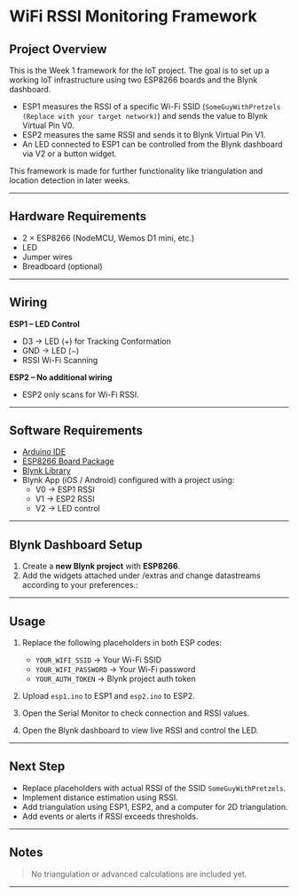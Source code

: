 # WiFi RSSI Monitoring Framework

## Project Overview
This is the Week 1 framework for the IoT project. The goal is to set up a working IoT infrastructure using two ESP8266 boards and the Blynk dashboard.  

- ESP1 measures the RSSI of a specific Wi-Fi SSID (`SomeGuyWithPretzels (Replace with your target network)`) and sends the value to Blynk Virtual Pin V0.
- ESP2 measures the same RSSI and sends it to Blynk Virtual Pin V1.
- An LED connected to ESP1 can be controlled from the Blynk dashboard via V2 or a button widget.

This framework is made for further functionality like triangulation and location detection in later weeks.

---

## Hardware Requirements
- 2 × ESP8266 (NodeMCU, Wemos D1 mini, etc.)
- LED
- Jumper wires
- Breadboard (optional)

---

## Wiring

**ESP1 – LED Control**
- D3 → LED (+) for Tracking Conformation
- GND → LED (−)
- RSSI Wi-Fi Scanning

**ESP2 – No additional wiring**  
- ESP2 only scans for Wi-Fi RSSI.

---

## Software Requirements
- [Arduino IDE](https://www.arduino.cc/en/software)
- [ESP8266 Board Package](https://arduino.esp8266.com/stable/package_esp8266com_index.json)
- [Blynk Library](https://github.com/blynkkk/blynk-library)
- Blynk App (iOS / Android) configured with a project using:
  - V0 → ESP1 RSSI  
  - V1 → ESP2 RSSI  
  - V2 → LED control

---

## Blynk Dashboard Setup

1. Create a **new Blynk project** with **ESP8266**.  
2. Add the widgets attached under /extras and change datastreams according to your preferences.: 

---

## Usage

1. Replace the following placeholders in both ESP codes:
   - `YOUR_WIFI_SSID` → Your Wi-Fi SSID
   - `YOUR_WIFI_PASSWORD` → Your Wi-Fi password
   - `YOUR_AUTH_TOKEN` → Blynk project auth token

2. Upload `esp1.ino` to ESP1 and `esp2.ino` to ESP2.  
3. Open the Serial Monitor to check connection and RSSI values.  
4. Open the Blynk dashboard to view live RSSI and control the LED.  

---

## Next Step
- Replace placeholders with actual RSSI of the SSID `SomeGuyWithPretzels`.  
- Implement distance estimation using RSSI.  
- Add triangulation using ESP1, ESP2, and a computer for 2D triangulation.  
- Add events or alerts if RSSI exceeds thresholds.

---

## Notes
> No triangulation or advanced calculations are included yet.  

---

